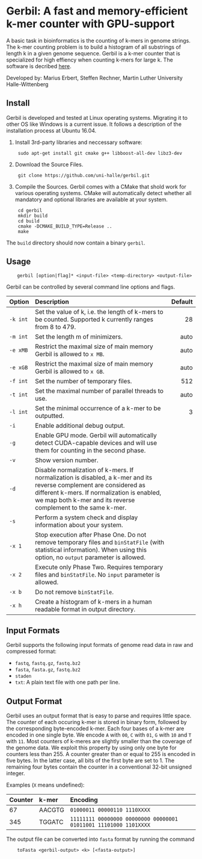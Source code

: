 # Gerbil: A fast and memory-efficient k-mer counter with GPU-support

A basic task in bioinformatics is the counting of k-mers in
genome strings. The k-mer counting problem is to build a histogram of
all substrings of length k in a given genome sequence. 
Gerbil is a k-mer counter that is specialized for high effiency when counting k-mers for large k. 
The software is decribed [here](https://almob.biomedcentral.com/articles/10.1186/s13015-017-0097-9).

Developed by: Marius Erbert, Steffen Rechner, Martin Luther University Halle-Wittenberg

## Install

Gerbil is developed and tested at Linux operating systems. Migrating it to other OS like Windows is a current issue. It follows a description of the installation process at Ubuntu 16.04.

1. Install 3rd-party libraries and neccessary software:

        sudo apt-get install git cmake g++ libboost-all-dev libz3-dev

2. Download the Source Files. 

        git clone https://github.com/uni-halle/gerbil.git
        
3. Compile the Sources. Gerbil comes with a CMake that shold work for various operating systems. CMake will automatically detect whether all mandatory and optional libraries are available at your system.

        cd gerbil
        mkdir build
        cd build
        cmake -DCMAKE_BUILD_TYPE=Release ..
        make

The `build` directory should now contain a binary `gerbil`.

## Usage

        gerbil [option|flag]* <input-file> <temp-directory> <output-file>

Gerbil can be controlled by several command line options and flags.

| Option               | Description   | Default |
|:---------------------|:--------------| -------:|
| <code>-k&nbsp;int</code>   | Set the value of k, i.e. the length of k-mers to be counted. Supported k currently ranges from 8 to 479. | 28 |
| <code>-m&nbsp;int</code>          | Set the length m of minimizers.      |   auto |
| <code>-e&nbsp;xMB</code>  | Restrict the maximal size of main memory Gerbil is allowed to `x MB`.      |    auto |
| <code>-e&nbsp;xGB</code>  | Restrict the maximal size of main memory Gerbil is allowed to `x GB`.      |    auto |
| <code>-f&nbsp;int</code>          | Set the number of temporary files.      |    512 |
| <code>-t&nbsp;int</code>          | Set the maximal number of parallel threads to use.      |    auto |
| <code>-l&nbsp;int</code>               | Set the minimal occurrence of a k-mer to be outputted.      |    3 |
| <code>-i</code>                   | Enable additional debug output.      |    |
| <code>-g</code>                   | Enable GPU mode. Gerbil will automatically detect CUDA-capable devices and will use them for counting in the second phase.      |     |
| <code>-v</code>                   | Show version number.      |     |
| <code>-d</code>                   | Disable normalization of k-mers. If normalization is disabled, a k-mer and its reverse complement are considered as different k-mers. If normalization is enabled, we map both k-mer and its reverse complement to the same k-mer.       |     |
| <code>-s</code>                   | Perform a system check and display information about your system.     |     |
| <code>-x&nbsp;1</code>                 | Stop execution after Phase One. Do not remove temporary files and `binStatFile` (with statistical information). When using this option, no `output` parameter is allowed. |     |
| <code>-x&nbsp;2</code>            | Execute only Phase Two. Requires temporary files and `binStatFile`. No `input` parameter is allowed. |     |
| <code>-x&nbsp;b</code>            | Do not remove `binStatFile`. |     |
| <code>-x&nbsp;h</code>            | Create a histogram of k-mers in a human readable format in output directory. |     |

## Input Formats

Gerbil supports the following input formats of genome read data in raw and compressed format: 
 * `fastq`, `fastq.gz`, `fastq.bz2`
 * `fasta`, `fasta.gz`, `fastq.bz2`
 * `staden`
 * `txt`: A plain text file with one path per line.

## Output Format

Gerbil uses an output format that is easy to parse and requires little space. The counter of each occuring k-mer is stored in binary form, followed by the corresponding byte-encoded k-mer. Each four bases of a k-mer are encoded in one single byte. We encode `A` with `00`, `C` with `01`, `G` with `10` and `T` with `11`. Most counters of k-meres are slightly smaller than the coverage of the genome data. We exploit this property by using only one byte for counters less than 255. A counter greater than or equal to 255 is encoded in five bytes. In the latter case, all bits of the first byte are set to 1. The remaining four bytes contain the counter in a conventional 32-bit unsigned integer.

Examples (`X` means undefined):

| Counter | k-mer   | Encoding                      |
|:--------|:--------|:------------------------------|
| 67      | AACGTG  | `01000011 00000110 1110XXXX` |
| 345     | TGGATC  | `11111111 00000000 00000000 00000001 01011001 11101000 1101XXXX` |

The output file can be converted into `fasta` format by running the command

        toFasta <gerbil-output> <k> [<fasta-output>]

